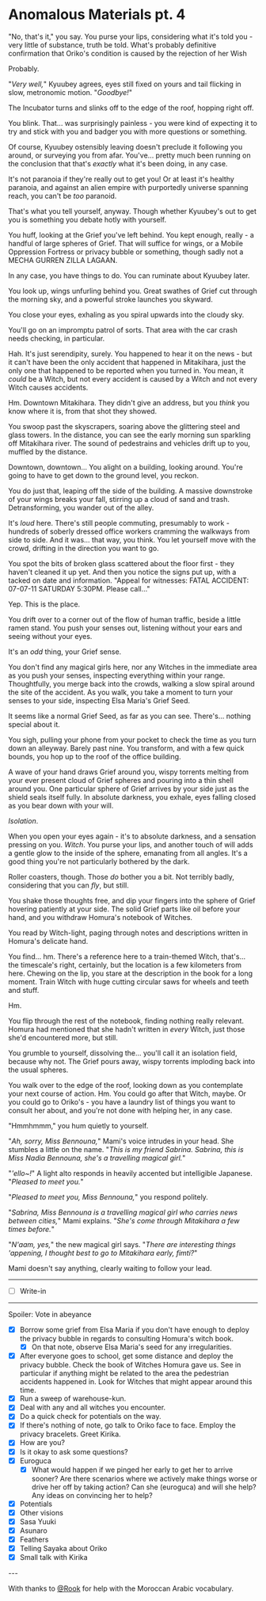# Anomalous Materials pt. 4

"No, that's it," you say. You purse your lips, considering what it's told you - very little of substance, truth be told. What's probably definitive confirmation that Oriko's condition is caused by the rejection of her Wish

Probably.

"*Very well,*" Kyuubey agrees, eyes still fixed on yours and tail flicking in slow, metronomic motion. "*Goodbye!*"

The Incubator turns and slinks off to the edge of the roof, hopping right off.

You blink. That... was surprisingly painless - you were kind of expecting it to try and stick with you and badger you with more questions or something.

Of course, Kyuubey ostensibly leaving doesn't preclude it following you around, or surveying you from afar. You've... pretty much been running on the conclusion that that's *exactly* what it's been doing, in any case.

It's not paranoia if they're really out to get you! Or at least it's healthy paranoia, and against an alien empire with purportedly universe spanning reach, you can't be *too* paranoid.

That's what you tell yourself, anyway. Though whether Kyuubey's out to get you is something you debate hotly with yourself.

You huff, looking at the Grief you've left behind. You kept enough, really - a handful of large spheres of Grief. That will suffice for wings, or a Mobile Oppression Fortress or privacy bubble or something, though sadly not a MECHA GURREN ZILLA LAGAAN.

In any case, you have things to do. You can ruminate about Kyuubey later.

You look up, wings unfurling behind you. Great swathes of Grief cut through the morning sky, and a powerful stroke launches you skyward.

You close your eyes, exhaling as you spiral upwards into the cloudy sky.

You'll go on an impromptu patrol of sorts. That area with the car crash needs checking, in particular.

Hah. It's just serendipity, surely. You happened to hear it on the news - but it can't have been the only accident that happened in Mitakihara, just the only one that happened to be reported when you turned in. You mean, it *could* be a Witch, but not every accident is caused by a Witch and not every Witch causes accidents.

Hm. Downtown Mitakihara. They didn't give an address, but you *think* you know where it is, from that shot they showed.

You swoop past the skyscrapers, soaring above the glittering steel and glass towers. In the distance, you can see the early morning sun sparkling off Mitakihara river. The sound of pedestrains and vehicles drift up to you, muffled by the distance.

Downtown, downtown... You alight on a building, looking around. You're going to have to get down to the ground level, you reckon.

You do just that, leaping off the side of the building. A massive downstroke of your wings breaks your fall, stirring up a cloud of sand and trash. Detransforming, you wander out of the alley.

It's *loud* here. There's still people commuting, presumably to work - hundreds of soberly dressed office workers cramming the walkways from side to side. And it was... that way, you think. You let yourself move with the crowd, drifting in the direction you want to go.

You spot the bits of broken glass scattered about the floor first - they haven't cleaned it up yet. And then you notice the signs put up, with a tacked on date and information. "Appeal for witnesses: FATAL ACCIDENT: 07-07-11 SATURDAY 5:30PM. Please call..."

Yep. This is the place.

You drift over to a corner out of the flow of human traffic, beside a little ramen stand. You push your senses out, listening without your ears and seeing without your eyes.

It's an *odd* thing, your Grief sense.

You don't find any magical girls here, nor any Witches in the immediate area as you push your senses, inspecting everything within your range. Thoughtfully, you merge back into the crowds, walking a slow spiral around the site of the accident. As you walk, you take a moment to turn your senses to your side, inspecting Elsa Maria's Grief Seed.

It seems like a normal Grief Seed, as far as you can see. There's... nothing special about it.

You sigh, pulling your phone from your pocket to check the time as you turn down an alleyway. Barely past nine. You transform, and with a few quick bounds, you hop up to the roof of the office building.

A wave of your hand draws Grief around you, wispy torrents melting from your ever present cloud of Grief spheres and pouring into a thin shell around you. One particular sphere of Grief arrives by your side just as the shield seals itself fully. In absolute darkness, you exhale, eyes falling closed as you bear down with your will.

*Isolation*.

When you open your eyes again - it's to absolute darkness, and a sensation pressing on you. *Witch*. You purse your lips, and another touch of will adds a gentle glow to the inside of the sphere, emanating from all angles. It's a good thing you're not particularly bothered by the dark.

Roller coasters, though. Those *do* bother you a bit. Not terribly badly, considering that you can *fly*, but still.

You shake those thoughts free, and dip your fingers into the sphere of Grief hovering patiently at your side. The solid Grief parts like oil before your hand, and you withdraw Homura's notebook of Witches.

You read by Witch-light, paging through notes and descriptions written in Homura's delicate hand.

You find... hm. There's a reference here to a train-themed Witch, that's... the timescale's right, certainly, but the location is a few kilometers from here. Chewing on the lip, you stare at the description in the book for a long moment. Train Witch with huge cutting circular saws for wheels and teeth and stuff.

Hm.

You flip through the rest of the notebook, finding nothing really relevant. Homura had mentioned that she hadn't written in *every* Witch, just those she'd encountered more, but still.

You grumble to yourself, dissolving the... you'll call it an isolation field, because why not. The Grief pours away, wispy torrents imploding back into the usual spheres.

You walk over to the edge of the roof, looking down as you contemplate your next course of action. Hm. You could go after that Witch, maybe. Or you could go to Oriko's - you have a laundry list of things you want to consult her about, and you're not done with helping her, in any case.

"Hmmhmmm," you hum quietly to yourself.

"*Ah, sorry, Miss Bennouna,*" Mami's voice intrudes in your head. She stumbles a little on the name. "*This is my friend Sabrina. Sabrina, this is Miss Nadia Bennouna, she's a travelling magical girl.*"

"*'ello\~!*" A light alto responds in heavily accented but intelligible Japanese. "*Pleased to meet you.*"

"*Pleased to meet you, Miss Bennouna,*" you respond politely.

"*Sabrina, Miss Bennouna is a travelling magical girl who carries news between cities,*" Mami explains. "*She's come through Mitakihara a few times before.*"

"*N'aam, yes,*" the new magical girl says. "*There are interesting things 'appening, I thought best to go to Mitakihara early, fimti?*"

Mami doesn't say anything, clearly waiting to follow your lead.

---

- [ ] Write-in

---

Spoiler: Vote in abeyance

- [x] Borrow some grief from Elsa Maria if you don't have enough to deploy the privacy bubble in regards to consulting Homura's witch book.
  - [x] On that note, observe Elsa Maria's seed for any irregularities.
- [x] After everyone goes to school, get some distance and deploy the privacy bubble. Check the book of Witches Homura gave us. See in particular if anything might be related to the area the pedestrian accidents happened in. Look for Witches that might appear around this time.
- [x] Run a sweep of warehouse-kun.
- [x] Deal with any and all witches you encounter.
- [x] Do a quick check for potentials on the way.
- [x] If there's nothing of note, go talk to Oriko face to face. Employ the privacy bracelets. Greet Kirika.
- [x] How are you?
- [x] Is it okay to ask some questions?
- [x] Euroguca
  - [x] What would happen if we pinged her early to get her to arrive sooner? Are there scenarios where we actively make things worse or drive her off by taking action? Can she (euroguca) and will she help? Any ideas on convincing her to help?
- [x] Potentials
- [x] Other visions
- [x] Sasa Yuuki
- [x] Asunaro
- [x] Feathers
- [x] Telling Sayaka about Oriko
- [x] Small talk with Kirika

---​

With thanks to [@Rook](https://forums.sufficientvelocity.com/members/276/) for help with the Moroccan Arabic vocabulary.
